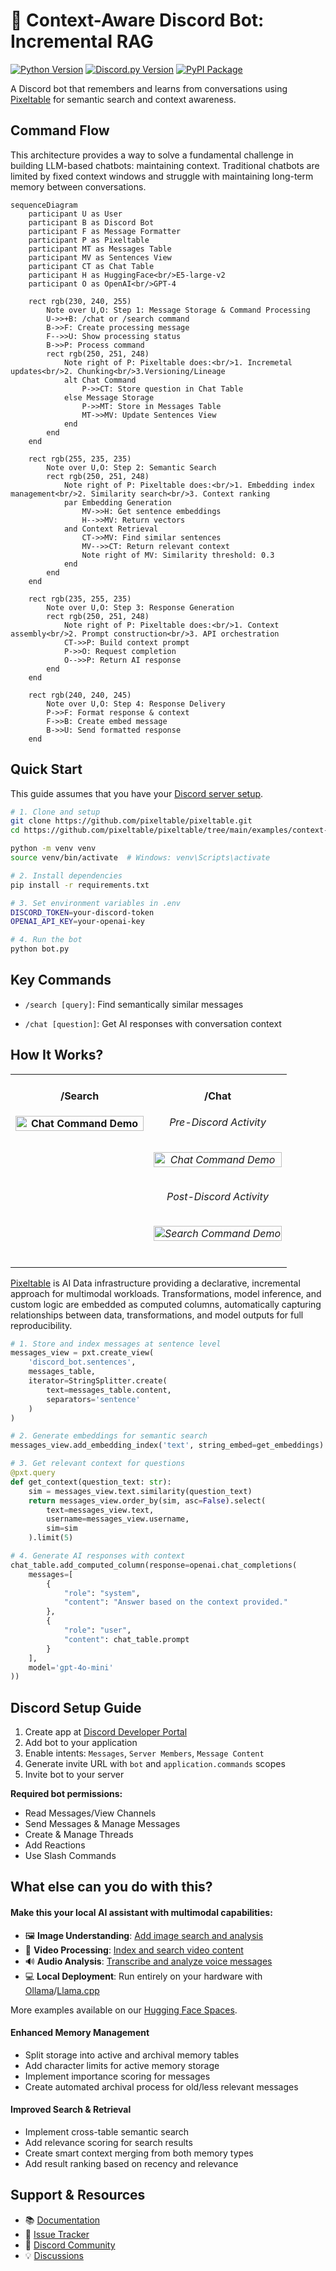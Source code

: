 # 🤖 Context-Aware Discord Bot: Incremental RAG
[![Python Version](https://img.shields.io/badge/python-3.9%2B-blue.svg)](https://www.python.org/downloads/) [![Discord.py Version](https://img.shields.io/badge/discord.py-2.0%2B-blue.svg)](https://github.com/Rapptz/discord.py) [![PyPI Package](https://img.shields.io/pypi/v/pixeltable?color=4D148C)](https://pypi.org/project/pixeltable/)

A Discord bot that remembers and learns from conversations using [Pixeltable](https://github.com/pixeltable/pixeltable) for semantic search and context awareness.

## Command Flow
This architecture provides a way to solve a fundamental challenge in building LLM-based chatbots: maintaining context. Traditional chatbots are limited by fixed context windows and struggle with maintaining long-term memory between conversations.

```mermaid
sequenceDiagram
    participant U as User
    participant B as Discord Bot
    participant F as Message Formatter
    participant P as Pixeltable
    participant MT as Messages Table
    participant MV as Sentences View
    participant CT as Chat Table
    participant H as HuggingFace<br/>E5-large-v2
    participant O as OpenAI<br/>GPT-4

    rect rgb(230, 240, 255)
        Note over U,O: Step 1: Message Storage & Command Processing
        U->>+B: /chat or /search command
        B->>F: Create processing message
        F-->>U: Show processing status
        B->>P: Process command
        rect rgb(250, 251, 248)
            Note right of P: Pixeltable does:<br/>1. Incremetal updates<br/>2. Chunking<br/>3.Versioning/Lineage
            alt Chat Command
                P->>CT: Store question in Chat Table
            else Message Storage
                P->>MT: Store in Messages Table
                MT->>MV: Update Sentences View
            end
        end
    end

    rect rgb(255, 235, 235)
        Note over U,O: Step 2: Semantic Search
        rect rgb(250, 251, 248)
            Note right of P: Pixeltable does:<br/>1. Embedding index management<br/>2. Similarity search<br/>3. Context ranking
            par Embedding Generation
                MV->>H: Get sentence embeddings
                H-->>MV: Return vectors
            and Context Retrieval
                CT->>MV: Find similar sentences
                MV-->>CT: Return relevant context
                Note right of MV: Similarity threshold: 0.3
            end
        end
    end

    rect rgb(235, 255, 235)
        Note over U,O: Step 3: Response Generation
        rect rgb(250, 251, 248)
            Note right of P: Pixeltable does:<br/>1. Context assembly<br/>2. Prompt construction<br/>3. API orchestration
            CT->>P: Build context prompt
            P->>O: Request completion
            O-->>P: Return AI response
        end
    end

    rect rgb(240, 240, 245)
        Note over U,O: Step 4: Response Delivery
        P->>F: Format response & context
        F->>B: Create embed message
        B->>U: Send formatted response
    end
```

## Quick Start

This guide assumes that you have your [Discord server setup](https://github.com/pixeltable/pixeltable/tree/main/examples/context-aware-discord-bot#-discord-setup-guide).

```bash
# 1. Clone and setup
git clone https://github.com/pixeltable/pixeltable.git
cd https://github.com/pixeltable/pixeltable/tree/main/examples/context-aware-discord-bot

python -m venv venv
source venv/bin/activate  # Windows: venv\Scripts\activate

# 2. Install dependencies
pip install -r requirements.txt

# 3. Set environment variables in .env
DISCORD_TOKEN=your-discord-token
OPENAI_API_KEY=your-openai-key

# 4. Run the bot
python bot.py
```
## Key Commands

- `/search [query]`: Find semantically similar messages

- `/chat [question]`: Get AI responses with conversation context

## How It Works?

<div align="center">
  <table>
    <tr>
      <td align="center" width="50%" style="vertical-align: top;">
        <h4>/Search<h4>
        <img src="images/search-command.png" alt="Chat Command Demo" width="100%"/>
        <br>
      </td>
      <td align="center" width="50%" style="vertical-align: top;">
        <h4>/Chat<h4>
        <h6>Pre-Discord Activity<h6>
        <img src="images/initial-discussion.png" alt="Chat Command Demo" width="100%"/>
        <h6>Post-Discord Activity<h6>
        <img src="images/after-discussion.png" alt="Search Command Demo" width="100%"/>
        <br>
      </td>
    </tr>
  </table>
</div>

[Pixeltable](https://github.com/pixeltable/pixeltable) is AI Data infrastructure providing a declarative, incremental approach for multimodal workloads. Transformations, model inference, and custom logic are embedded as computed columns, automatically capturing relationships between data, transformations, and model outputs for full reproducibility.

```python
# 1. Store and index messages at sentence level
messages_view = pxt.create_view(
    'discord_bot.sentences',
    messages_table,
    iterator=StringSplitter.create(
        text=messages_table.content,
        separators='sentence'
    )
)

# 2. Generate embeddings for semantic search
messages_view.add_embedding_index('text', string_embed=get_embeddings)

# 3. Get relevant context for questions
@pxt.query
def get_context(question_text: str):
    sim = messages_view.text.similarity(question_text)
    return messages_view.order_by(sim, asc=False).select(
        text=messages_view.text,
        username=messages_view.username,
        sim=sim
    ).limit(5)

# 4. Generate AI responses with context
chat_table.add_computed_column(response=openai.chat_completions(
    messages=[
        {
            "role": "system",
            "content": "Answer based on the context provided."
        },
        {
            "role": "user",
            "content": chat_table.prompt
        }
    ],
    model='gpt-4o-mini'
))
```

## Discord Setup Guide

1. Create app at [Discord Developer Portal](https://discord.com/developers/applications)
2. Add bot to your application
3. Enable intents: `Messages`, `Server Members`, `Message Content`
4. Generate invite URL with `bot` and `application.commands` scopes
5. Invite bot to your server

**Required bot permissions:**
- Read Messages/View Channels
- Send Messages & Manage Messages
- Create & Manage Threads
- Add Reactions
- Use Slash Commands

## What else can you do with this?

#### Make this your local AI assistant with multimodal capabilities:

- 🖼️ **Image Understanding**: [Add image search and analysis](https://github.com/pixeltable/pixeltable/tree/main/examples/text-and-image-similarity-search-nextjs-fastapi)
- 🎥 **Video Processing**: [Index and search video content](https://huggingface.co/spaces/Pixeltable/Call-Analysis-AI-Tool)
- 🔊 **Audio Analysis**: [Transcribe and analyze voice messages](https://docs.pixeltable.com/docs/transcribing-and-indexing-audio-and-video)
- 💻 **Local Deployment**: Run entirely on your hardware with [Ollama](https://docs.pixeltable.com/docs/working-with-ollama)/[Llama.cpp](https://docs.pixeltable.com/docs/working-with-llamacpp)

More examples available on our [Hugging Face Spaces](https://huggingface.co/Pixeltable).

#### Enhanced Memory Management

- Split storage into active and archival memory tables
- Add character limits for active memory storage
- Implement importance scoring for messages
- Create automated archival process for old/less relevant messages

#### Improved Search & Retrieval

- Implement cross-table semantic search
- Add relevance scoring for search results
- Create smart context merging from both memory types
- Add result ranking based on recency and relevance

## Support & Resources

- 📚 [Documentation](https://docs.pixeltable.com/)
- 🐛 [Issue Tracker](https://github.com/pixeltable/pixeltable/issues)
- 💬 [Discord Community](https://discord.gg/6MnmFYZJ9N)
- 💡 [Discussions](https://github.com/orgs/pixeltable/discussions)
